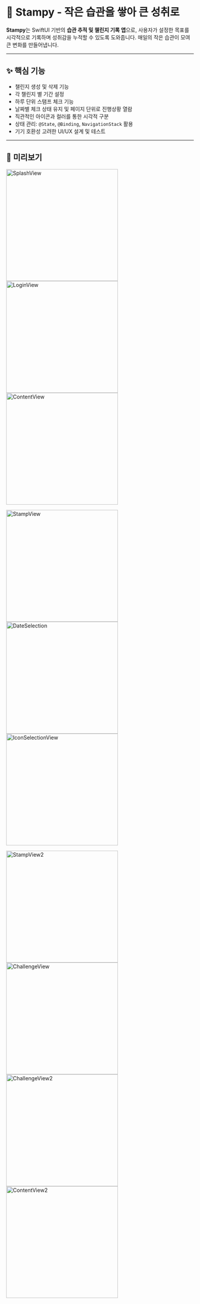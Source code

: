 # 🐾 Stampy - 작은 습관을 쌓아 큰 성취로

**Stampy**는 SwiftUI 기반의 **습관 추적 및 챌린지 기록 앱**으로, 사용자가 설정한 목표를 시각적으로 기록하며 성취감을 누적할 수 있도록 도와줍니다. 매일의 작은 습관이 모여 큰 변화를 만들어냅니다.

---

## ✨ 핵심 기능

- 챌린지 생성 및 삭제 기능
- 각 챌린지 별 기간 설정 
- 하루 단위 스탬프 체크 기능
- 날짜별 체크 상태 유지 및 페이지 단위로 진행상황 열람
- 직관적인 아이콘과 컬러를 통한 시각적 구분
- 상태 관리: `@State`, `@Binding`, `NavigationStack` 활용
- 기기 호환성 고려한 UI/UX 설계 및 테스트


---

## 📸 미리보기
<p float="left">
<img src="https://github.com/user-attachments/assets/82bca07a-f36d-4ce2-af70-14560487603c" alt="SplashView" width="300"/>
<img src="https://github.com/user-attachments/assets/ef9cf632-1d1d-4b96-a49e-3290e74bc19f" alt="LoginView" width="300"/>
<img src="https://github.com/user-attachments/assets/d9100820-425a-43e1-a27b-8732723eeb9d" alt="ContentView" width="300"/>
</p>

<p float="left">
<img src="https://github.com/user-attachments/assets/2c26c024-b27e-40bb-bd60-58a93be90420" alt="StampView" width="300"/>
<img src="https://github.com/user-attachments/assets/0ea4b2ea-1311-46b6-b026-8b27572542bf" alt="DateSelection" width="300"/>
<img src="https://github.com/user-attachments/assets/d8422f81-f566-4c7a-b3de-e707de19679a" alt="IconSelectionView" width="300"/>
</p>

<p float="left">
<img src="https://github.com/user-attachments/assets/f4aa167a-cb8a-4033-a33d-b2018d97b767" alt="StampView2" width="300"/>
<img src="https://github.com/user-attachments/assets/95e5294c-5bd1-4c05-aee3-c8d1be8dd234" alt="ChallengeView" width="300"/>
<img src="https://github.com/user-attachments/assets/f3e29663-f773-48ce-97bd-4de4a80f3b4a" alt="ChallengeView2" width="300"/>
<img src="https://github.com/user-attachments/assets/ff354b8c-22a9-416d-a8b5-2d0fe58e117e" alt="ContentView2" width="300"/>
</p>




